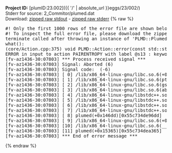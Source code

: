 **Project ID:** [plumID:23.002]({{ '/' | absolute_url }}eggs/23/002/)  
Stderr for source:  2_Commitor/plumed.dat   
Download: [zipped raw stdout](plumed.dat.plumed.stdout.txt.zip) - [zipped raw stderr](plumed.dat.plumed.stderr.txt.zip) 
{% raw %}
<pre>
#! Only the first 1000 rows of the error file are shown below
#! To inspect the full error file, please download the zipped raw stderr file above
terminate called after throwing an instance of 'PLMD::Plumed::ExceptionError'
what():
(core/Action.cpp:375) void PLMD::Action::error(const std::string&) const
ERROR in input to action PAIRENTROPY with label @s13 : keyword GRID_BIN is compulsory for this action
[fv-az1436-30:07803] *** Process received signal ***
[fv-az1436-30:07803] Signal: Aborted (6)
[fv-az1436-30:07803] Signal code:  (-6)
[fv-az1436-30:07803] [ 0] /lib/x86_64-linux-gnu/libc.so.6(+0x45330)[0x7fcb96a45330]
[fv-az1436-30:07803] [ 1] /lib/x86_64-linux-gnu/libc.so.6(pthread_kill+0x11c)[0x7fcb96a9eb2c]
[fv-az1436-30:07803] [ 2] /lib/x86_64-linux-gnu/libc.so.6(gsignal+0x1e)[0x7fcb96a4527e]
[fv-az1436-30:07803] [ 3] /lib/x86_64-linux-gnu/libc.so.6(abort+0xdf)[0x7fcb96a288ff]
[fv-az1436-30:07803] [ 4] /lib/x86_64-linux-gnu/libstdc++.so.6(+0xa5ff5)[0x7fcb96ea5ff5]
[fv-az1436-30:07803] [ 5] /lib/x86_64-linux-gnu/libstdc++.so.6(+0xbb0da)[0x7fcb96ebb0da]
[fv-az1436-30:07803] [ 6] /lib/x86_64-linux-gnu/libstdc++.so.6(_ZSt10unexpectedv+0x0)[0x7fcb96ea5a55]
[fv-az1436-30:07803] [ 7] /lib/x86_64-linux-gnu/libstdc++.so.6(+0xa5a6f)[0x7fcb96ea5a6f]
[fv-az1436-30:07803] [ 8] plumed(+0x146dd)[0x55c734de96dd]
[fv-az1436-30:07803] [ 9] /lib/x86_64-linux-gnu/libc.so.6(+0x2a1ca)[0x7fcb96a2a1ca]
[fv-az1436-30:07803] [10] /lib/x86_64-linux-gnu/libc.so.6(__libc_start_main+0x8b)[0x7fcb96a2a28b]
[fv-az1436-30:07803] [11] plumed(+0x15365)[0x55c734dea365]
[fv-az1436-30:07803] *** End of error message ***
</pre>
{% endraw %}
